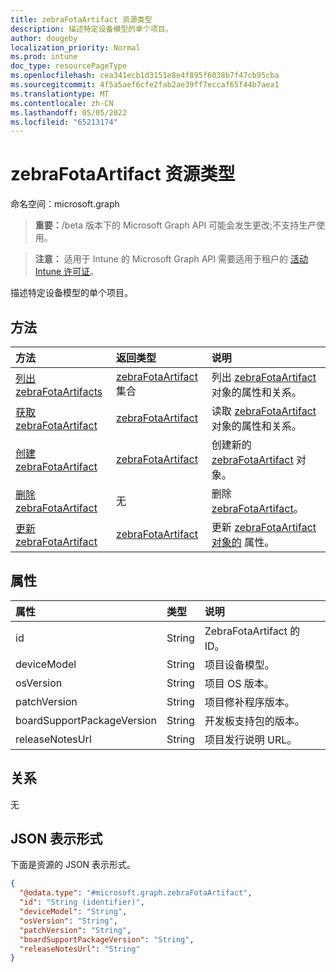 ```yaml
---
title: zebraFotaArtifact 资源类型
description: 描述特定设备模型的单个项目。
author: dougeby
localization_priority: Normal
ms.prod: intune
doc_type: resourcePageType
ms.openlocfilehash: cea341ecb1d3151e8e4f895f6038b7f47cb95cba
ms.sourcegitcommit: 4f5a5aef6cfe2fab2ae39ff7eccaf65f44b7aea1
ms.translationtype: MT
ms.contentlocale: zh-CN
ms.lasthandoff: 05/05/2022
ms.locfileid: "65213174"
---
```

# <a name="zebrafotaartifact-resource-type"></a>zebraFotaArtifact 资源类型

命名空间：microsoft.graph

> **重要：**/beta 版本下的 Microsoft Graph API 可能会发生更改;不支持生产使用。

> **注意：** 适用于 Intune 的 Microsoft Graph API 需要适用于租户的 [活动 Intune 许可证](https://go.microsoft.com/fwlink/?linkid=839381)。

描述特定设备模型的单个项目。

## <a name="methods"></a>方法
|方法|返回类型|说明|
|:---|:---|:---|
|[列出 zebraFotaArtifacts](../api/intune-androidfotaservice-zebrafotaartifact-list.md)|[zebraFotaArtifact](../resources/intune-androidfotaservice-zebrafotaartifact.md) 集合|列出 [zebraFotaArtifact](../resources/intune-androidfotaservice-zebrafotaartifact.md) 对象的属性和关系。|
|[获取 zebraFotaArtifact](../api/intune-androidfotaservice-zebrafotaartifact-get.md)|[zebraFotaArtifact](../resources/intune-androidfotaservice-zebrafotaartifact.md)|读取 [zebraFotaArtifact](../resources/intune-androidfotaservice-zebrafotaartifact.md) 对象的属性和关系。|
|[创建 zebraFotaArtifact](../api/intune-androidfotaservice-zebrafotaartifact-create.md)|[zebraFotaArtifact](../resources/intune-androidfotaservice-zebrafotaartifact.md)|创建新的 [zebraFotaArtifact](../resources/intune-androidfotaservice-zebrafotaartifact.md) 对象。|
|[删除 zebraFotaArtifact](../api/intune-androidfotaservice-zebrafotaartifact-delete.md)|无|删除 [zebraFotaArtifact](../resources/intune-androidfotaservice-zebrafotaartifact.md)。|
|[更新 zebraFotaArtifact](../api/intune-androidfotaservice-zebrafotaartifact-update.md)|[zebraFotaArtifact](../resources/intune-androidfotaservice-zebrafotaartifact.md)|更新 [zebraFotaArtifact 对象的](../resources/intune-androidfotaservice-zebrafotaartifact.md) 属性。|

## <a name="properties"></a>属性
|属性|类型|说明|
|:---|:---|:---|
|id|String|ZebraFotaArtifact 的 ID。|
|deviceModel|String|项目设备模型。|
|osVersion|String|项目 OS 版本。|
|patchVersion|String|项目修补程序版本。|
|boardSupportPackageVersion|String|开发板支持包的版本。|
|releaseNotesUrl|String|项目发行说明 URL。|

## <a name="relationships"></a>关系
无

## <a name="json-representation"></a>JSON 表示形式
下面是资源的 JSON 表示形式。
<!-- {
  "blockType": "resource",
  "keyProperty": "id",
  "@odata.type": "microsoft.graph.zebraFotaArtifact"
}
-->
``` json
{
  "@odata.type": "#microsoft.graph.zebraFotaArtifact",
  "id": "String (identifier)",
  "deviceModel": "String",
  "osVersion": "String",
  "patchVersion": "String",
  "boardSupportPackageVersion": "String",
  "releaseNotesUrl": "String"
}
```




